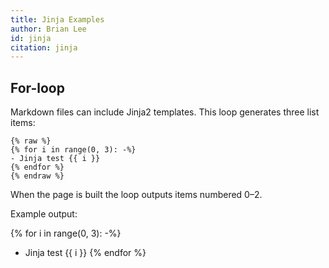 ```yaml
---
title: Jinja Examples
author: Brian Lee
id: jinja
citation: jinja
---
```


## For-loop

Markdown files can include Jinja2 templates. This loop generates three list items:

```
{% raw %}
{% for i in range(0, 3): -%}
- Jinja test {{ i }}
{% endfor %}
{% endraw %}
```

When the page is built the loop outputs items numbered 0–2.

Example output:

{% for i in range(0, 3): -%}
- Jinja test {{ i }}
{% endfor %}
